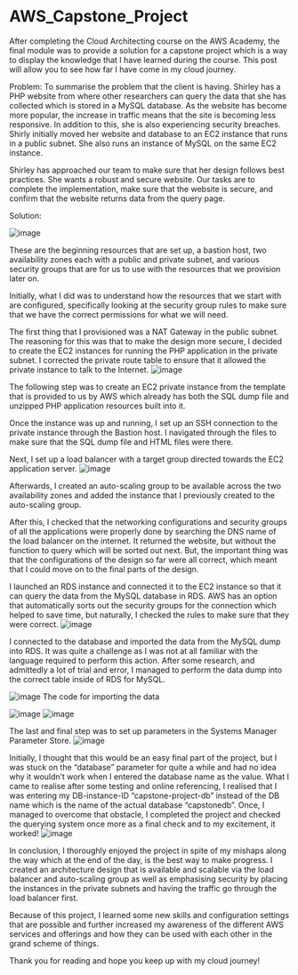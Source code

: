 # AWS_Capstone_Project
After completing the Cloud Architecting course on the AWS Academy, the final module was to provide a solution for a capstone project which is a way to display the knowledge that I have learned during the course. This post will allow you to see how far I have come in my cloud journey.

Problem:
To summarise the problem that the client is having. Shirley has a PHP website from where other researchers can query the data that she has collected which is stored in a MySQL database. As the website has become more popular, the increase in traffic means that the site is becoming less responsive. In addition to this, she is also experiencing security breaches.
Shirly initially moved her website and database to an EC2 instance that runs in a public subnet. She also runs an instance of MySQL on the same EC2 instance.

Shirley has approached our team to make sure that her design follows best practices. She wants a robust and secure website.
Our tasks are to complete the implementation, make sure that the website is secure, and confirm that the website returns data from the query page.

Solution:

![image](https://github.com/DylanRaimondi/AWS_Capstone_Project/assets/111287803/8039ed6f-7296-456e-b6a8-c26d68eec6e0)


These are the beginning resources that are set up, a bastion host, two availability zones each with a public and private subnet, and various security groups that are for us to use with the resources that we provision later on.

Initially, what I did was to understand how the resources that we start with are configured, specifically looking at the security group rules to make sure that we have the correct permissions for what we will need.

The first thing that I provisioned was a NAT Gateway in the public subnet. The reasoning for this was that to make the design more secure, I decided to create the EC2 instances for running the PHP application in the private subnet. I corrected the private route table to ensure that it allowed the private instance to talk to the Internet.
![image](https://github.com/DylanRaimondi/AWS_Capstone_Project/assets/111287803/c2ff2523-0a58-40f8-a212-513af9caca0e)


The following step was to create an EC2 private instance from the template that is provided to us by AWS which already has both the SQL dump file and unzipped PHP application resources built into it.

Once the instance was up and running, I set up an SSH connection to the private instance through the Bastion host. I navigated through the files to make sure that the SQL dump file and HTML files were there.

Next, I set up a load balancer with a target group directed towards the EC2 application server.
![image](https://github.com/DylanRaimondi/AWS_Capstone_Project/assets/111287803/9fd22391-77c3-4757-b0e0-0c88ba64b083)


Afterwards, I created an auto-scaling group to be available across the two availability zones and added the instance that I previously created to the auto-scaling group.

After this, I checked that the networking configurations and security groups of all the applications were properly done by searching the DNS name of the load balancer on the internet. It returned the website, but without the function to query which will be sorted out next. But, the important thing was that the configurations of the design so far were all correct, which meant that I could move on to the final parts of the design.

I launched an RDS instance and connected it to the EC2 instance so that it can query the data from the MySQL database in RDS. AWS has an option that automatically sorts out the security groups for the connection which helped to save time, but naturally, I checked the rules to make sure that they were correct.
![image](https://github.com/DylanRaimondi/AWS_Capstone_Project/assets/111287803/7a2af6dd-7cab-4bc0-8235-4e6cb4e8fdde)


I connected to the database and imported the data from the MySQL dump into RDS. It was quite a challenge as I was not at all familiar with the language required to perform this action. After some research, and admittedly a lot of trial and error, I managed to perform the data dump into the correct table inside of RDS for MySQL.

![image](https://github.com/DylanRaimondi/AWS_Capstone_Project/assets/111287803/3de054a9-391b-4fa6-9ba4-16474b073b44)
The code for importing the data

![image](https://github.com/DylanRaimondi/AWS_Capstone_Project/assets/111287803/b993ee75-a1dc-4e15-951e-332d16f70e30)
![image](https://github.com/DylanRaimondi/AWS_Capstone_Project/assets/111287803/63ee4c6a-3110-42f8-85da-c96d9f3eb48d)


The last and final step was to set up parameters in the Systems Manager Parameter Store.
![image](https://github.com/DylanRaimondi/AWS_Capstone_Project/assets/111287803/8bcc141c-1730-4756-adec-3d87341beef6)


Initially, I thought that this would be an easy final part of the project, but I was stuck on the “database” parameter for quite a while and had no idea why it wouldn’t work when I entered the database name as the value. What I came to realise after some testing and online referencing, I realised that I was entering my DB-instance-ID “capstone-project-db” instead of the DB name which is the name of the actual database “capstonedb”. Once, I managed to overcome that obstacle, I completed the project and checked the querying system once more as a final check and to my excitement, it worked!
![image](https://github.com/DylanRaimondi/AWS_Capstone_Project/assets/111287803/0b08551f-d049-496a-8c01-ef9ca814c460)


In conclusion, I thoroughly enjoyed the project in spite of my mishaps along the way which at the end of the day, is the best way to make progress. I created an architecture design that is available and scalable via the load balancer and auto-scaling group as well as emphasising security by placing the instances in the private subnets and having the traffic go through the load balancer first.

Because of this project, I learned some new skills and configuration settings that are possible and further increased my awareness of the different AWS services and offerings and how they can be used with each other in the grand scheme of things.

Thank you for reading and hope you keep up with my cloud journey!
